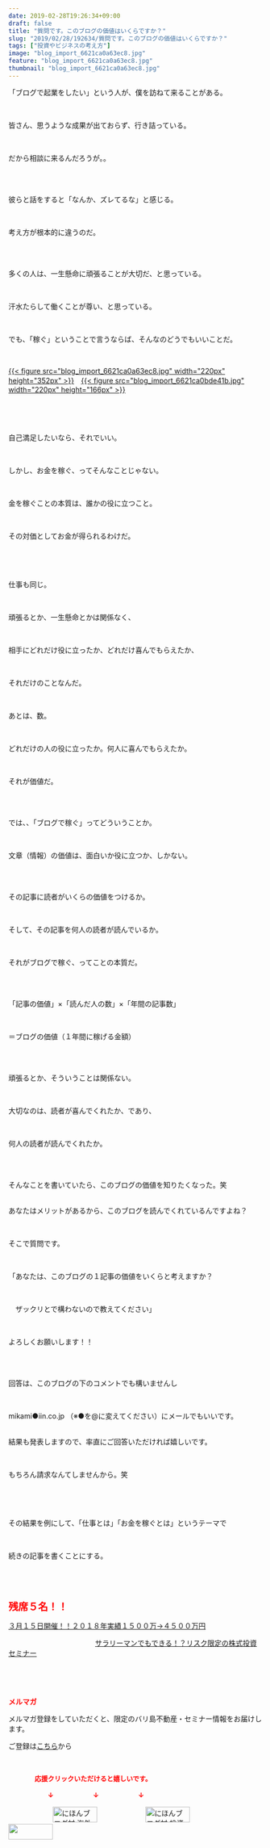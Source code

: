 ```yaml
---
date: 2019-02-28T19:26:34+09:00
draft: false
title: "質問です。このブログの価値はいくらですか？"
slug: "2019/02/28/192634/質問です。このブログの価値はいくらですか？"
tags: ["投資やビジネスの考え方"]
image: "blog_import_6621ca0a63ec8.jpg"
feature: "blog_import_6621ca0a63ec8.jpg"
thumbnail: "blog_import_6621ca0a63ec8.jpg"
---
```

<p>「ブログで起業をしたい」という人が、僕を訪ねて来ることがある。</p><p> </p><p>皆さん、思うような成果が出ておらず、行き詰っている。</p><p> </p><p>だから相談に来るんだろうが。。</p><p> </p><p><br/>彼らと話をすると「なんか、ズレてるな」と感じる。</p><p> </p><p>考え方が根本的に違うのだ。</p><p> </p><p><br/>多くの人は、一生懸命に頑張ることが大切だ、と思っている。</p><p> </p><p>汗水たらして働くことが尊い、と思っている。</p><p> </p><p>でも、「稼ぐ」ということで言うならば、そんなのどうでもいいことだ。</p><p> </p><p><a href="blog_import_6621ca0a63ec8.jpg">{{< figure src="blog_import_6621ca0a63ec8.jpg" width="220px" height="352px" >}}</a>　<a href="blog_import_6621ca0bde41b.jpg">{{< figure src="blog_import_6621ca0bde41b.jpg" width="220px" height="166px" >}}</a></p><p> </p><p> </p><p>自己満足したいなら、それでいい。</p><p> </p><p>しかし、お金を稼ぐ、ってそんなことじゃない。</p><p> </p><p>金を稼ぐことの本質は、誰かの役に立つこと。</p><p> </p><p>その対価としてお金が得られるわけだ。</p><p> </p><p> </p><p>仕事も同じ。</p><p> </p><p>頑張るとか、一生懸命とかは関係なく、</p><p> </p><p>相手にどれだけ役に立ったか、どれだけ喜んでもらえたか、</p><p> </p><p>それだけのことなんだ。</p><p> </p><p>あとは、数。</p><p> </p><p>どれだけの人の役に立ったか。何人に喜んでもらえたか。</p><p> </p><p>それが価値だ。</p><p> </p><p><br/>では、、「ブログで稼ぐ」ってどういうことか。</p><p> </p><p>文章（情報）の価値は、面白いか役に立つか、しかない。</p><p> </p><p><br/>その記事に読者がいくらの価値をつけるか。</p><p> </p><p>そして、その記事を何人の読者が読んでいるか。</p><p> </p><p>それがブログで稼ぐ、ってことの本質だ。</p><p> </p><p><br/>「記事の価値」×「読んだ人の数」×「年間の記事数」</p><p> </p><p>＝ブログの価値（１年間に稼げる金額）</p><p> </p><p><br/>頑張るとか、そういうことは関係ない。</p><p> </p><p>大切なのは、読者が喜んでくれたか、であり、</p><p> </p><p>何人の読者が読んでくれたか。</p><p> </p><p><br/>そんなことを書いていたら、このブログの価値を知りたくなった。笑</p><p><br/>あなたはメリットがあるから、このブログを読んでくれているんですよね？</p><p> </p><p>そこで質問です。</p><p> </p><p>「あなたは、このブログの１記事の価値をいくらと考えますか？</p><p> </p><p>　ザックリとで構わないので教えてください」</p><p> </p><p>よろしくお願いします！！</p><p> </p><p><br/>回答は、このブログの下のコメントでも構いませんし</p><p> </p><p>mikami●iin.co.jp （※●を@に変えてください）にメールでもいいです。</p><p><br/>結果も発表しますので、率直にご回答いただければ嬉しいです。</p><p> </p><p>もちろん請求なんてしませんから。笑</p><p> </p><p> </p><p>その結果を例にして、「仕事とは」「お金を稼ぐとは」というテーマで</p><p> </p><p>続きの記事を書くことにする。</p><p> </p><p> </p><p><span style="font-size: 1.4em;"><span style="font-weight: bold;"><span style="color: rgb(255, 0, 0);">残席５名！！</span></span></span></p><p><a href="entry-12439962299.html" target="_blank">３月１５日開催！！</a><a href="entry-12439962299.html" target="_blank">２０１８年実績１５００万→４５００万円</a>           </p><p>　　　　　　　　　　　　 <a href="entry-12439962299.html" target="_blank">サラリーマンでもできる！？リスク限定の株式投資セミナー</a></p><p> </p><p> </p><p><span style="font-weight: bold;"><span style="color: rgb(255, 0, 0);">メルマガ</span></span></p><p>メルマガ登録をしていただくと、限定のバリ島不動産・セミナー情報をお届けします。</p><p>ご登録は<a href="f9eeVI" target="_blank">こちら</a>から</p><p style="text-align: center;"> </p><p><font color="#ff0000" size="2"><strong>　　　　応援クリックいただけると嬉しいです。</strong></font></p><p><font color="#ff0000" size="2"><strong>　　　　　　↓　　　　　　↓　　　　　　↓</strong></font></p><p><a href="ranking.html?p_cid=01260127" id="&amp;blogmura_banner"><img alt="にほんブログ村 海外生活ブログ バリ島情報へ" border="0" height="31" src="data:image/svg+xml;charset=utf-8,%3Csvg%20xmlns%3D%22http%3A%2F%2Fwww.w3.org%2F2000%2Fsvg%22%20title%3D%22Placeholder%20for%20Images%22%20role%3D%22presentation%22%20viewBox%3D%220%200%2088%2031%22%20%2F%3E" width="88" data-src="//overseas.blogmura.com/bali/img/bali88_31.gif" style="aspect-ratio: auto 88 / 31;"/><noscript><img alt="にほんブログ村 海外生活ブログ バリ島情報へ" border="0" height="31" src="//overseas.blogmura.com/bali/img/bali88_31.gif" width="88"></noscript></a>  <a href="ranking.html?p_cid=01260127" id="&amp;blogmura_banner"><img alt="にほんブログ村 投資ブログ 不動産投資へ" border="0" height="31" src="data:image/svg+xml;charset=utf-8,%3Csvg%20xmlns%3D%22http%3A%2F%2Fwww.w3.org%2F2000%2Fsvg%22%20title%3D%22Placeholder%20for%20Images%22%20role%3D%22presentation%22%20viewBox%3D%220%200%2088%2031%22%20%2F%3E" width="88" data-src="//investment.blogmura.com/hudousantoushi/img/hudousantoushi88_31.gif" style="aspect-ratio: auto 88 / 31;"/><noscript><img alt="にほんブログ村 投資ブログ 不動産投資へ" border="0" height="31" src="//investment.blogmura.com/hudousantoushi/img/hudousantoushi88_31.gif" width="88"></noscript></a> <a href="link.php?1804582" title="人気ブログランキングへ"><img border="0" height="31" src="data:image/svg+xml;charset=utf-8,%3Csvg%20xmlns%3D%22http%3A%2F%2Fwww.w3.org%2F2000%2Fsvg%22%20title%3D%22Placeholder%20for%20Images%22%20role%3D%22presentation%22%20viewBox%3D%220%200%2088%2031%22%20%2F%3E" width="88" data-src="https://blog.with2.net/img/banner/banner_22.gif" style="aspect-ratio: auto 88 / 31;"/><noscript><img border="0" height="31" src="https://blog.with2.net/img/banner/banner_22.gif" width="88"></noscript></a></p><p> </p>


